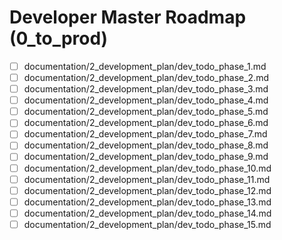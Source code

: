# Developer Master Roadmap (0_to_prod)

- [ ] documentation/2_development_plan/dev_todo_phase_1.md
- [ ] documentation/2_development_plan/dev_todo_phase_2.md
- [ ] documentation/2_development_plan/dev_todo_phase_3.md
- [ ] documentation/2_development_plan/dev_todo_phase_4.md
- [ ] documentation/2_development_plan/dev_todo_phase_5.md
- [ ] documentation/2_development_plan/dev_todo_phase_6.md
- [ ] documentation/2_development_plan/dev_todo_phase_7.md
- [ ] documentation/2_development_plan/dev_todo_phase_8.md
- [ ] documentation/2_development_plan/dev_todo_phase_9.md
- [ ] documentation/2_development_plan/dev_todo_phase_10.md
- [ ] documentation/2_development_plan/dev_todo_phase_11.md
- [ ] documentation/2_development_plan/dev_todo_phase_12.md
- [ ] documentation/2_development_plan/dev_todo_phase_13.md
- [ ] documentation/2_development_plan/dev_todo_phase_14.md
- [ ] documentation/2_development_plan/dev_todo_phase_15.md